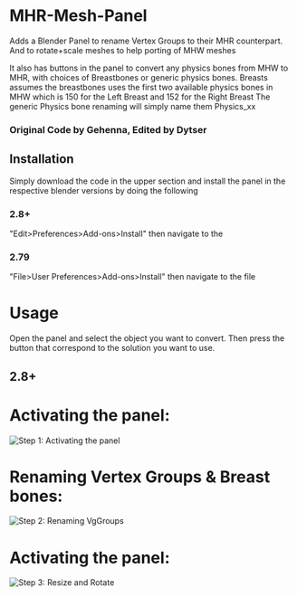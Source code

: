 # MHR-Mesh-Panel
Adds a Blender Panel to rename Vertex Groups to their MHR counterpart. And to rotate+scale meshes to help porting of MHW meshes

It also has buttons in the panel to convert any physics bones from MHW to MHR, with choices of Breastbones or generic physics bones.
Breasts assumes the breastbones uses the first two available physics bones in MHW which is 150 for the Left Breast and 152 for the Right Breast
The generic Physics bone renaming will simply name them Physics_xx
 ### Original Code by Gehenna, Edited by Dytser
## Installation
Simply download the code in the upper section and install the panel in the respective blender versions by doing the following
### 2.8+
"Edit>Preferences>Add-ons>Install" then navigate to the 

### 2.79
"File>User Preferences>Add-ons>Install" then navigate to the file

# Usage
Open the panel and select the object you want to convert. Then press the button that correspond to the solution you want to use.

## 2.8+
# Activating the panel:
![Step 1: Activating the panel](https://cdn.discordapp.com/attachments/742933051897806851/1063170941875662918/Step_1.gif)

# Renaming Vertex Groups & Breast bones:
![Step 2: Renaming VgGroups](https://cdn.discordapp.com/attachments/742933051897806851/1063170942290894868/Step_2.gif)

# Activating the panel:
![Step 3: Resize and Rotate](https://cdn.discordapp.com/attachments/742933051897806851/1063170942706122752/Step_3.gif)
